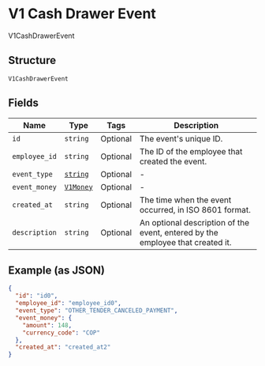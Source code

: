 
# V1 Cash Drawer Event

V1CashDrawerEvent

## Structure

`V1CashDrawerEvent`

## Fields

| Name | Type | Tags | Description |
|  --- | --- | --- | --- |
| `id` | `string` | Optional | The event's unique ID. |
| `employee_id` | `string` | Optional | The ID of the employee that created the event. |
| `event_type` | [`string`](/doc/models/v1-cash-drawer-event-event-type.md) | Optional | - |
| `event_money` | [`V1Money`](/doc/models/v1-money.md) | Optional | - |
| `created_at` | `string` | Optional | The time when the event occurred, in ISO 8601 format. |
| `description` | `string` | Optional | An optional description of the event, entered by the employee that created it. |

## Example (as JSON)

```json
{
  "id": "id0",
  "employee_id": "employee_id0",
  "event_type": "OTHER_TENDER_CANCELED_PAYMENT",
  "event_money": {
    "amount": 148,
    "currency_code": "COP"
  },
  "created_at": "created_at2"
}
```


